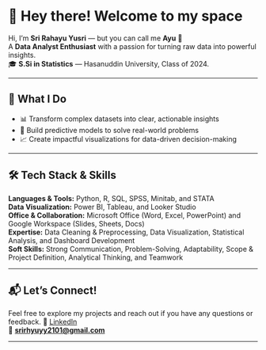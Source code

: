 # 🌸 Hey there! Welcome to my space


Hi, I’m **Sri Rahayu Yusri** — but you can call me **Ayu** 🌿  
A **Data Analyst Enthusiast** with a passion for turning raw data into powerful insights.  
🎓 **S.Si in Statistics** — Hasanuddin University, Class of 2024.  

---

## 🚀 What I Do


- 📊 Transform complex datasets into clear, actionable insights  
- 🧮 Build predictive models to solve real-world problems  
- 📈 Create impactful visualizations for data-driven decision-making  

---

## 🛠 Tech Stack & Skills

**Languages & Tools:** Python, R, SQL, SPSS, Minitab, and STATA  
**Data Visualization:** Power BI, Tableau, and Looker Studio  
**Office & Collaboration:** Microsoft Office (Word, Excel, PowerPoint) and Google Workspace (Slides, Sheets, Docs)  
**Expertise:** Data Cleaning & Preprocessing, Data Visualization, Statistical Analysis, and Dashboard Development  
**Soft Skills:** Strong Communication, Problem-Solving, Adaptability, Scope & Project Definition, Analytical Thinking, and Teamwork

---

## 📬 Let’s Connect!
Feel free to explore my projects and reach out if you have any questions or feedback. 
💼 [LinkedIn](https://www.linkedin.com/in/srirahayuy/)  
📧 **srirhyuyy2101@gmail.com**  

---
